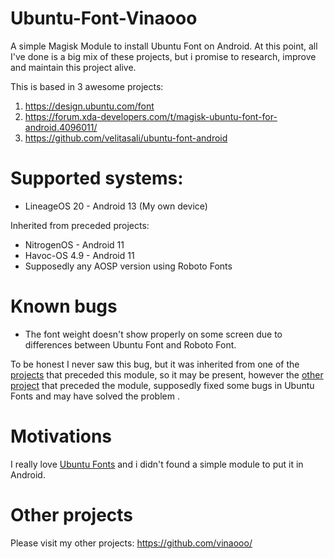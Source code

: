 # Ubuntu-Font-Vinaooo
A simple Magisk Module to install Ubuntu Font on Android.
At this point, all I've done is a big mix of these projects, but i promise to research, improve and maintain this project alive.

This is based in 3 awesome projects:

 1. https://design.ubuntu.com/font
 2. https://forum.xda-developers.com/t/magisk-ubuntu-font-for-android.4096011/
 3. https://github.com/velitasali/ubuntu-font-android

# Supported systems:

 - LineageOS 20 - Android 13 (My own device)

Inherited from preceded projects:
 - NitrogenOS - Android 11
 - Havoc-OS 4.9 - Android 11
 - Supposedly any AOSP version using Roboto Fonts

# Known bugs

 - The font weight doesn't show properly on some screen due to differences between Ubuntu Font and Roboto Font.

To be honest I never saw this bug, but it was inherited from one of the [projects](https://forum.xda-developers.com/t/magisk-ubuntu-font-for-android.4096011/) that preceded this module, so it may be present, however the [other project](https://github.com/velitasali/ubuntu-font-android) that preceded the module, supposedly fixed some bugs in Ubuntu Fonts and may have solved the problem .


# Motivations
I really love [Ubuntu Fonts](https://design.ubuntu.com/font) and i didn't found a simple module to put it in Android.

# Other projects
Please visit my other projects:
https://github.com/vinaooo/
<!--stackedit_data:
eyJoaXN0b3J5IjpbLTYzODMzMDU2Miw2Nzg1NzQ1NTcsMTU1NT
A5ODI1NiwzODk0MjU1MDJdfQ==
-->
